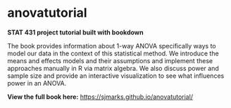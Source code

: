 # anovatutorial
 **STAT 431 project tutorial built with bookdown**
 
 The book provides information about 1-way ANOVA specifically ways to model our data in the context of this statistical method. We introduce the means and effects models and their assumptions and implement these approaches manually in R via matrix algebra. We also discuss power and sample size and provide an interactive visualization to see what influences power in an ANOVA.
 
 **View the full book here:** https://sjmarks.github.io/anovatutorial/
